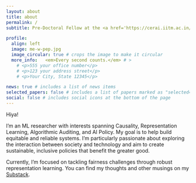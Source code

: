```yaml
---
layout: about
title: about
permalink: /
subtitle: Pre-Doctoral Fellow at the <a href='https://cerai.iitm.ac.in/'>Centre for Responsible AI, IIT Madras</a>. 

profile:
  align: left
  image: me-w-pep.jpg
  image_circular: true # crops the image to make it circular
  more_info:   <em>Every second counts.</em> # >
    # <p>555 your office number</p>
    # <p>123 your address street</p>
    # <p>Your City, State 12345</p>

news: true # includes a list of news items
selected_papers: false # includes a list of papers marked as "selected={true}"
social: false # includes social icons at the bottom of the page
---
```


Hiya!

I’m an ML researcher with interests spanning Causality, Representation Learning, Algorithmic Auditing, and AI Policy. My goal is to help build equitable and reliable systems. I’m particularly passionate about exploring the interaction between society and technology and aim to create sustainable, inclusive policies that benefit the greater good.

Currently, I’m focused on tackling fairness challenges through robust representation learning. You can find my thoughts and other musings on my [Substack](https://substack.com/profile/176371536-ambreesh-parthasarathy?r=2x095c&utm_campaign=profile&utm_medium=profile-page).
